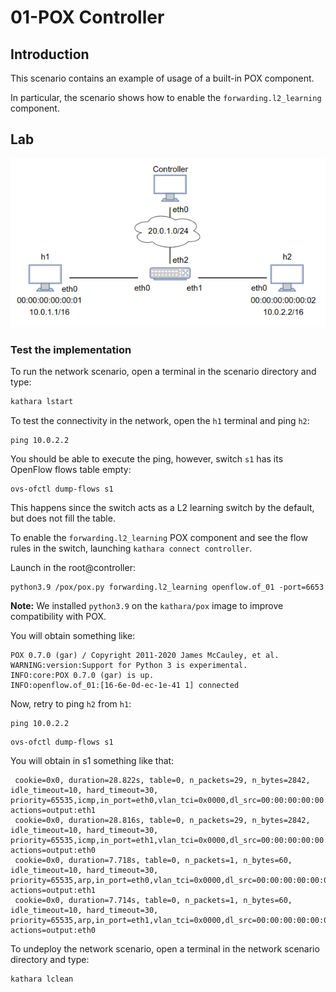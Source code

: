# 01-POX Controller

## Introduction

This scenario contains an example of usage of a built-in POX component.

In particular, the scenario shows how to enable the `forwarding.l2_learning` component.

## Lab

![Network Scenario](../images/image1.png)

### Test the implementation

To run the network scenario, open a terminal in the scenario directory and type:

```bash
kathara lstart 
```

To test the connectivity in the network, open the `h1` terminal and ping `h2`:

```
ping 10.0.2.2
```

You should be able to execute the ping, however, switch `s1` has its OpenFlow flows table empty:

```
ovs-ofctl dump-flows s1
```

This happens since the switch acts as a L2 learning switch by the default, but does not fill the table.

To enable the `forwarding.l2_learning` POX component and see the flow rules in the switch, launching ```kathara connect controller```.

Launch in the root@controller:
```
python3.9 /pox/pox.py forwarding.l2_learning openflow.of_01 -port=6653
``` 

**Note:** We installed `python3.9` on the `kathara/pox` image to improve compatibility with POX.

You will obtain something like:
```
POX 0.7.0 (gar) / Copyright 2011-2020 James McCauley, et al.
WARNING:version:Support for Python 3 is experimental.
INFO:core:POX 0.7.0 (gar) is up.
INFO:openflow.of_01:[16-6e-0d-ec-1e-41 1] connected
```

Now, retry to ping `h2` from `h1`:

```
ping 10.0.2.2
```

```
ovs-ofctl dump-flows s1
```

You will obtain in s1 something like that:

```
 cookie=0x0, duration=28.822s, table=0, n_packets=29, n_bytes=2842, idle_timeout=10, hard_timeout=30, priority=65535,icmp,in_port=eth0,vlan_tci=0x0000,dl_src=00:00:00:00:00:01,dl_dst=00:00:00:00:00:02,nw_src=10.0.1.1,nw_dst=10.0.2.2,nw_tos=0,icmp_type=8,icmp_code=0 actions=output:eth1
 cookie=0x0, duration=28.816s, table=0, n_packets=29, n_bytes=2842, idle_timeout=10, hard_timeout=30, priority=65535,icmp,in_port=eth1,vlan_tci=0x0000,dl_src=00:00:00:00:00:02,dl_dst=00:00:00:00:00:01,nw_src=10.0.2.2,nw_dst=10.0.1.1,nw_tos=0,icmp_type=0,icmp_code=0 actions=output:eth0
 cookie=0x0, duration=7.718s, table=0, n_packets=1, n_bytes=60, idle_timeout=10, hard_timeout=30, priority=65535,arp,in_port=eth0,vlan_tci=0x0000,dl_src=00:00:00:00:00:01,dl_dst=00:00:00:00:00:02,arp_spa=10.0.1.1,arp_tpa=10.0.2.2,arp_op=1 actions=output:eth1
 cookie=0x0, duration=7.714s, table=0, n_packets=1, n_bytes=60, idle_timeout=10, hard_timeout=30, priority=65535,arp,in_port=eth1,vlan_tci=0x0000,dl_src=00:00:00:00:00:02,dl_dst=00:00:00:00:00:01,arp_spa=10.0.2.2,arp_tpa=10.0.1.1,arp_op=2 actions=output:eth0
```

To undeploy the network scenario, open a terminal in the network scenario directory and type:
```bash
kathara lclean
```
